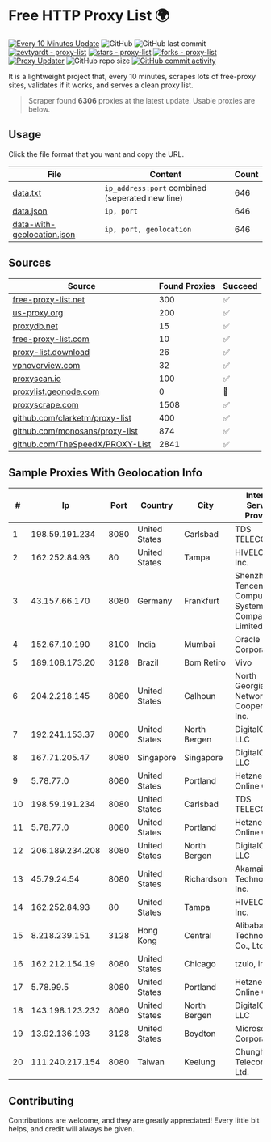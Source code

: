 
# Free HTTP Proxy List 🌍

[![Every 10 Minutes Update](https://github.com/mertguvencli/http-proxy-list/actions/workflows/main.yml/badge.svg?branch=main)](https://github.com/mertguvencli/http-proxy-list/actions/workflows/main.yml)
![GitHub](https://img.shields.io/github/license/mertguvencli/http-proxy-list)
![GitHub last commit](https://img.shields.io/github/last-commit/mertguvencli/http-proxy-list)
[![zevtyardt - proxy-list](https://img.shields.io/static/v1?label=zevtyardt&message=proxy-list&color=blue&logo=github)](https://github.com/zevtyardt/proxy-list "Go to GitHub repo")
[![stars - proxy-list](https://img.shields.io/github/stars/zevtyardt/proxy-list?style=social)](https://github.com/zevtyardt/proxy-list)
[![forks - proxy-list](https://img.shields.io/github/forks/zevtyardt/proxy-list?style=social)](https://github.com/zevtyardt/proxy-list)
[![Proxy Updater](https://github.com/zevtyardt/proxy-list/workflows/Proxy%20Updater/badge.svg)](https://github.com/zevtyardt/proxy-list/actions?query=workflow:"Proxy+Updater")
![GitHub repo size](https://img.shields.io/github/repo-size/zevtyardt/proxy-list)
[![GitHub commit activity](https://img.shields.io/github/commit-activity/m/zevtyardt/proxy-list?logo=commits)](https://github.com/zevtyardt/proxy-list/commits/main)

It is a lightweight project that, every 10 minutes, scrapes lots of free-proxy sites, validates if it works, and serves a clean proxy list.

> Scraper found **6306** proxies at the latest update. Usable proxies are below.

## Usage

Click the file format that you want and copy the URL.

|File|Content|Count|
|----|-------|-----|
|[data.txt](https://raw.githubusercontent.com/mertguvencli/http-proxy-list/main/proxy-list/data.txt)|`ip_address:port` combined (seperated new line)|646|
|[data.json](https://raw.githubusercontent.com/mertguvencli/http-proxy-list/main/proxy-list/data.json)|`ip, port`|646|
|[data-with-geolocation.json](https://raw.githubusercontent.com/mertguvencli/http-proxy-list/main/proxy-list/data-with-geolocation.json)|`ip, port, geolocation`|646|

## Sources

|Source|Found Proxies|Succeed|
|------|-------------|-------|
|[free-proxy-list.net](https://free-proxy-list.net)|300|✅|
|[us-proxy.org](https://www.us-proxy.org)|200|✅|
|[proxydb.net](http://proxydb.net)|15|✅|
|[free-proxy-list.com](https://free-proxy-list.com/?page=&port=&type%5B%5D=http&type%5B%5D=https&up_time=0&search=Search)|10|✅|
|[proxy-list.download](https://www.proxy-list.download/HTTP)|26|✅|
|[vpnoverview.com](https://vpnoverview.com/privacy/anonymous-browsing/free-proxy-servers)|32|✅|
|[proxyscan.io](https://www.proxyscan.io)|100|✅|
|[proxylist.geonode.com](https://proxylist.geonode.com/api/proxy-list?limit=300&page=1&sort_by=lastChecked&sort_type=desc&protocols=http,https)|0|🚫|
|[proxyscrape.com](https://api.proxyscrape.com/v2/?request=displayproxies&protocol=http&timeout=10000&country=all&ssl=all&anonymity=all)|1508|✅|
|[github.com/clarketm/proxy-list](https://raw.githubusercontent.com/clarketm/proxy-list/master/proxy-list-raw.txt)|400|✅|
|[github.com/monosans/proxy-list](https://raw.githubusercontent.com/monosans/proxy-list/main/proxies/http.txt)|874|✅|
|[github.com/TheSpeedX/PROXY-List](https://raw.githubusercontent.com/TheSpeedX/PROXY-List/master/http.txt)|2841|✅|


## Sample Proxies With Geolocation Info

|#|Ip|Port|Country|City|Internet Service Provider|
|-|--|----|-------|----|-------------------------|
|1|198.59.191.234|8080|United States|Carlsbad|TDS TELECOM|
|2|162.252.84.93|80|United States|Tampa|HIVELOCITY, Inc.|
|3|43.157.66.170|8080|Germany|Frankfurt|Shenzhen Tencent Computer Systems Company Limited|
|4|152.67.10.190|8100|India|Mumbai|Oracle Corporation|
|5|189.108.173.20|3128|Brazil|Bom Retiro|Vivo|
|6|204.2.218.145|8080|United States|Calhoun|North Georgia Network Cooperative, Inc.|
|7|192.241.153.37|8080|United States|North Bergen|DigitalOcean, LLC|
|8|167.71.205.47|8080|Singapore|Singapore|DigitalOcean, LLC|
|9|5.78.77.0|8080|United States|Portland|Hetzner Online GmbH|
|10|198.59.191.234|8080|United States|Carlsbad|TDS TELECOM|
|11|5.78.77.0|8080|United States|Portland|Hetzner Online GmbH|
|12|206.189.234.208|8080|United States|North Bergen|DigitalOcean, LLC|
|13|45.79.24.54|8080|United States|Richardson|Akamai Technologies, Inc.|
|14|162.252.84.93|80|United States|Tampa|HIVELOCITY, Inc.|
|15|8.218.239.151|3128|Hong Kong|Central|Alibaba (US) Technology Co., Ltd.|
|16|162.212.154.19|8080|United States|Chicago|tzulo, inc.|
|17|5.78.99.5|8080|United States|Portland|Hetzner Online GmbH|
|18|143.198.123.232|8080|United States|North Bergen|DigitalOcean, LLC|
|19|13.92.136.193|3128|United States|Boydton|Microsoft Corporation|
|20|111.240.217.154|8080|Taiwan|Keelung|Chunghwa Telecom Co., Ltd.|



## Contributing

Contributions are welcome, and they are greatly appreciated! Every
little bit helps, and credit will always be given.


